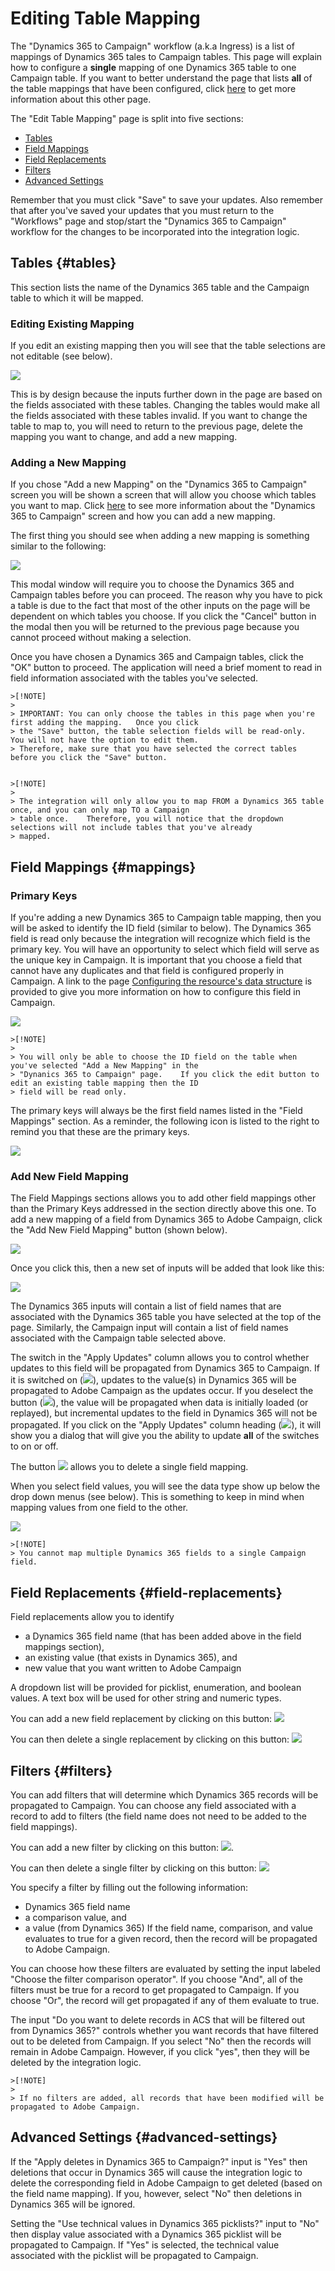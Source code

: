 # Editing Table Mapping

The "Dynamics 365 to Campaign" workflow (a.k.a Ingress) is a list of mappings of Dynamics 365 tales to Campaign tables. This page will explain how to configure a **single**  mapping of one Dynamics 365 table to one Campaign table.   If you want to better understand the page that lists **all** of the table mappings that have been configured, click [here](d365-acs-self-service-app-ingress-list.md) to get more information about this other page.

The "Edit Table Mapping" page is split into five sections:
* [Tables](#tables)
* [Field Mappings](#mappings)
* [Field Replacements](#field-replacements)
* [Filters](#filters)
* [Advanced Settings](#advanced-settings)

Remember that you must click "Save" to save your updates.    Also remember that after you've saved your updates that you must return to the "Workflows" page and stop/start the "Dynamics 365 to Campaign" workflow for the changes to be  incorporated into the integration logic.

## Tables {#tables}

This section lists the name of the Dynamics 365 table and the Campaign table to which it will be mapped.   

### Editing Existing Mapping

If you edit an existing mapping then you will see that the table selections are not editable (see below).   

![](assets/d365-to-acs-ui-page-ingress-table-read-only.png)

This is by design because the inputs further down in the page are based on the fields associated with these tables.   Changing the tables would make all the fields associated with these tables invalid.    If you want to change the table to map to, you will need to return to the previous page, delete the mapping you want to change, and add a new mapping.

### Adding a New Mapping

If you chose "Add a new Mapping" on the "Dynamics 365 to Campaign" screen you will be shown a screen that will  allow you choose which tables you want to map.    Click [here](d365-acs-self-service-app-ingress-list.md) to see more information about the "Dynamics 365 to Campaign" screen and how you can add a new mapping.

The first thing you should see when adding a new mapping is something similar to the following:

![](assets/d365-to-acs-ui-page-ingress-choose-tables.png)

This modal window will require you to choose the Dynamics 365 and Campaign tables before you can proceed.   The reason why you have to pick a table is due to the fact that most of the other inputs on the page will be dependent on which tables you choose.   If you click the "Cancel" button in the modal then you will be returned to the previous page  because you cannot proceed without making a selection.  

Once you have chosen a Dynamics 365 and Campaign tables,  click the "OK" button to proceed.  The application will need a brief moment to read in field information associated with the tables you've selected.

    >[!NOTE]
    >
    > IMPORTANT: You can only choose the tables in this page when you're first adding the mapping.   Once you click 
    > the "Save" button, the table selection fields will be read-only.  You will not have the option to edit them.   
    > Therefore, make sure that you have selected the correct tables before you click the "Save" button.   


    >[!NOTE]
    >
    > The integration will only allow you to map FROM a Dynamics 365 table once, and you can only map TO a Campaign 
    > table once.    Therefore, you will notice that the dropdown selections will not include tables that you've already
    > mapped.

## Field Mappings {#mappings}

### Primary Keys

If you're adding a new Dynamics 365 to Campaign table mapping, then you will be asked to identify the ID field (similar to below).    The Dynamics 365 field is read only because the integration will recognize which field is the primary key.  You will have an opportunity to select which field will serve as the unique key in Campaign.   It is important that you choose a field that cannot have any duplicates and that field is configured properly in Campaign.    A link to the page [Configuring the resource's data structure](https://experienceleague.adobe.com/docs/campaign-standard/using/developing/adding-or-extending-a-resource/configuring-the-resource-s-data-structure.html?lang=en#developing) is provided to give you more information on how to configure this field in Campaign.

![](assets/d365-to-acs-ui-page-ingress-mappings-first-key.png)

    >[!NOTE]
    >
    > You will only be able to choose the ID field on the table when you've selected "Add a New Mapping" in the 
    > "Dynanics 365 to Campaign" page.    If you click the edit button to edit an existing table mapping then the ID
    > field will be read only.

The primary keys will always be the first field names listed in the "Field Mappings" section.   As a reminder, the following icon is listed to the right to remind you that these are the primary keys.

![](assets/d365-to-acs-icon-primary-key.png)

### Add New Field Mapping

The Field Mappings sections allows you to add other field mappings other than the Primary Keys addressed in the section directly above this one.    To add a new mapping of a field from Dynamics 365 to Adobe Campaign, click the "Add New Field Mapping" button (shown below).

![](assets/d365-to-acs-icon-add-new-field-mapping.png)

Once you click this, then a new set of inputs will be added that look like this:

![](assets/d365-to-acs-ui-page-ingress-new-field-mapping.png)

The Dynamics 365 inputs will contain a list of field names that are associated with the Dynamics 365 table you have 
selected at the top of the page.   Similarly, the Campaign input will contain a list of field names associated with the
Campaign table selected above.   

The switch in the "Apply Updates" column allows you to control whether updates to this field will be propagated from Dynamics 365 to Campaign.   If it is switched on (![](assets/d365-to-acs-icon-switch-on.png)), updates to the value(s) in Dynamics 365 will be propagated to Adobe Campaign as the updates occur.   If you deselect the button (![](assets/d365-to-acs-icon-switch-off.png)), the value will be propagated when data is initially loaded (or replayed), but incremental updates to the field in Dynamics 365 will not be propagated.  If you click on the "Apply Updates" column heading (![](assets/d365-to-acs-ui-page-ingress-apply-updates-header.png)), it will show you a dialog that will give you the ability to update **all** of the switches to on or off.
    
The button ![](assets/d365-to-acs-icon-delete.png) allows you to delete a single field mapping.

When you select field values, you will see the data type show up below the drop down menus (see below).   This is 
something to keep in mind when mapping values from one field to the other.

![](assets/d365-to-acs-ui-page-ingress-mappings-fields-selected.png)    

    >[!NOTE]
    > You cannot map multiple Dynamics 365 fields to a single Campaign field.

## Field Replacements {#field-replacements}

Field replacements allow you to identify 
* a Dynamics 365 field name (that has been added above in the field mappings section), 
* an existing value (that exists in Dynamics 365), and 
* new value that you want written to Adobe Campaign

A dropdown list will be provided for picklist, enumeration, and boolean values.   A text box will be used for other string and numeric types.

You can add a new field replacement by clicking on this button:  ![](assets/d365-to-acs-ui-page-ingress-add-new-replacement.png)

You can then delete a single replacement by clicking on this button: 
![](assets/d365-to-acs-icon-delete.png)

## Filters {#filters}

You can add filters that will determine which Dynamics 365 records will be propagated to Campaign.  You can choose any field associated with a record to add to filters (the field name does not need to be added to the field mappings).

You can add a new filter by clicking on this button:  ![](assets/d365-to-acs-ui-page-ingress-add-new-filter.png).

You can then delete a single filter by clicking on this button: 
![](assets/d365-to-acs-icon-delete.png)

You specify a filter by filling out the following information:
* Dynamics 365 field name
* a comparison value, and
* a value (from Dynamics 365)
If the field name, comparison, and value evaluates to true for a given record, then the record will be propagated to Adobe Campaign.   

You can choose how these filters are evaluated by setting the input labeled "Choose the filter comparison operator".  If you choose "And", all of the filters must be true for a record to get propagated to Campaign.   If you choose "Or", the record will get propagated if any of them evaluate to true.

The input "Do you want to delete records in ACS that will be filtered out from Dynamics 365?" controls whether you want records that have filtered out to be deleted from Campaign.   If you select "No" then the records will remain in Adobe Campaign.   However, if you click "yes", then they will be deleted by the integration logic.

    >[!NOTE]
    >
    > If no filters are added, all records that have been modified will be propagated to Adobe Campaign. 

## Advanced Settings {#advanced-settings}

If the "Apply deletes in Dynamics 365 to Campaign?" input is "Yes" then deletions that occur in Dynamics 365 will cause  the integration logic to delete the corresponding field in Adobe Campaign to get deleted (based on the field name mapping).   If you, however, select "No" then deletions in Dynamics 365 will be ignored.

Setting the "Use technical values in Dynamics 365 picklists?" input to "No" then display value associated with a  Dynamics 365 picklist will be propagated to Campaign.   If "Yes" is selected, the technical value associated with the picklist will be propagated to Campaign.

